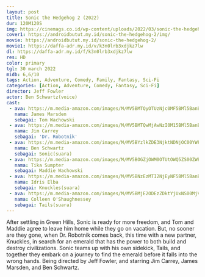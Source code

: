 ```yaml
---
layout: post
title: Sonic the Hedgehog 2 (2022)
dur: 120M120S
img: https://cinemags.co.id/wp-content/uploads/2022/03/sonic-the-hedgehog-2-poster.jpg
cover1: https://androidbutut.my.id/sonic-the-hedgehog-2/img/
movie: https://androidbutut.my.id/sonic-the-hedgehog-2/
movie1: https://daffa-adr.my.id/v/k3n0lrb3xdjkz7lw
dl: https://daffa-adr.my.id/f/k3n0lrb3xdjkz7lw
res: HD
color: primary
tgl: 30 march 2022
midb: 6,6/10
tags: Action, Adventure, Comedy, Family, Fantasy, Sci-Fi
categories: [Action, Adventure, Comedy, Fantasy, Sci-Fi]
director: Jeff Fowler
actor: Ben Schwartz(voice)
cast:
 - ava: https://m.media-amazon.com/images/M/MV5BMTQyOTUzNjc0MF5BMl5BanBnXkFtZTcwNTYyMDYzMw@@._V1_QL75_UX140_CR0,12,140,140_.jpg
   nama: James Marsden
   sebagai: Tom Wachowski
 - ava: https://m.media-amazon.com/images/M/MV5BMTQwMjAwNzI0M15BMl5BanBnXkFtZTcwOTY1MTMyOQ@@._V1_QL75_UX140_CR0,0,140,140_.jpg
   nama: Jim Carrey
   sebagai: 'Dr. Robotnik'
 - ava: https://m.media-amazon.com/images/M/MV5BYzlkZDE3NjktNDNjOC00YWFjLTg3NTAtMWVmZDlmYmY2NGI3XkEyXkFqcGdeQXVyMjQwMDg0Ng@@._V1_QL75_UX140_CR0,12,140,140_.jpg
   nama: Ben Schwartz
   sebagai: Sonic(suara)
 - ava: https://m.media-amazon.com/images/M/MV5BOGZjOWM0OTUtOWQ5ZS00ZWE4LTkwMjYtODg3OWJmYmIyNjI0XkEyXkFqcGdeQXVyMTA3NzU0NDg@._V1_QL75_UX140_CR0,0,140,140_.jpg
   nama: Tika Sumpter
   sebagai: Maddie Wachowski
 - ava: https://m.media-amazon.com/images/M/MV5BNzEzMTI2NjEyNF5BMl5BanBnXkFtZTcwNTA0OTE4OA@@._V1_QL75_UX140_CR0,12,140,140_.jpg
   nama: Idris Elba
   sebagai: Knuckles(suara)
 - ava: https://m.media-amazon.com/images/M/MV5BMjE2ODEzZDktYjUxNS00MjVhLTk2ZDMtYTY1ODE2NzRiOWE2XkEyXkFqcGdeQXVyMjIzNTk0NTY@._V1_QL75_UX140_CR0,0,140,140_.jpg
   nama: Colleen O'Shaughnessey
   sebagai: Tails(suara)
---
```


After settling in Green Hills, Sonic is ready for more freedom, and Tom and Maddie agree to leave him home while they go on vacation. But, no sooner are they gone, when Dr. Robotnik comes back, this time with a new partner, Knuckles, in search for an emerald that has the power to both build and destroy civilizations. Sonic teams up with his own sidekick, Tails, and together they embark on a journey to find the emerald before it falls into the wrong hands. Being directed by Jeff Fowler, and starring Jim Carrey, James Marsden, and Ben Schwartz.
